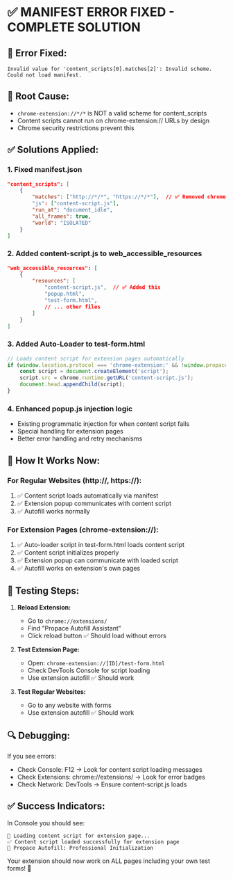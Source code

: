# ✅ MANIFEST ERROR FIXED - COMPLETE SOLUTION

## 🔧 **Error Fixed:**
```
Invalid value for 'content_scripts[0].matches[2]': Invalid scheme.
Could not load manifest.
```

## 🚨 **Root Cause:**
- `chrome-extension://*/*` is NOT a valid scheme for content_scripts
- Content scripts cannot run on chrome-extension:// URLs by design
- Chrome security restrictions prevent this

## ✅ **Solutions Applied:**

### 1. **Fixed manifest.json**
```json
"content_scripts": [
    {
        "matches": ["http://*/*", "https://*/*"],  // ✅ Removed chrome-extension://*
        "js": ["content-script.js"],
        "run_at": "document_idle",
        "all_frames": true,
        "world": "ISOLATED"
    }
]
```

### 2. **Added content-script.js to web_accessible_resources**
```json
"web_accessible_resources": [
    {
        "resources": [
            "content-script.js",  // ✅ Added this
            "popup.html",
            "test-form.html",
            // ... other files
        ]
    }
]
```

### 3. **Added Auto-Loader to test-form.html**
```javascript
// Loads content script for extension pages automatically
if (window.location.protocol === 'chrome-extension:' && !window.propaceAutofillInjected) {
    const script = document.createElement('script');
    script.src = chrome.runtime.getURL('content-script.js');
    document.head.appendChild(script);
}
```

### 4. **Enhanced popup.js injection logic**
- Existing programmatic injection for when content script fails
- Special handling for extension pages
- Better error handling and retry mechanisms

## 🎯 **How It Works Now:**

### For Regular Websites (http://, https://):
1. ✅ Content script loads automatically via manifest
2. ✅ Extension popup communicates with content script
3. ✅ Autofill works normally

### For Extension Pages (chrome-extension://):
1. ✅ Auto-loader script in test-form.html loads content script
2. ✅ Content script initializes properly
3. ✅ Extension popup can communicate with loaded script
4. ✅ Autofill works on extension's own pages

## 🚀 **Testing Steps:**

1. **Reload Extension:**
   - Go to `chrome://extensions/`
   - Find "Propace Autofill Assistant"
   - Click reload button ✅ Should load without errors

2. **Test Extension Page:**
   - Open: `chrome-extension://[ID]/test-form.html`
   - Check DevTools Console for script loading
   - Use extension autofill ✅ Should work

3. **Test Regular Websites:**
   - Go to any website with forms
   - Use extension autofill ✅ Should work

## 🔍 **Debugging:**

If you see errors:
- Check Console: F12 → Look for content script loading messages
- Check Extensions: chrome://extensions/ → Look for error badges
- Check Network: DevTools → Ensure content-script.js loads

## ✅ **Success Indicators:**

In Console you should see:
```
🎯 Loading content script for extension page...
✅ Content script loaded successfully for extension page
🚀 Propace Autofill: Professional Initialization
```

Your extension should now work on ALL pages including your own test forms! 🎯
